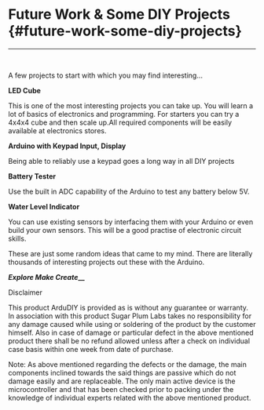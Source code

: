 # Future Work &amp; Some DIY Projects {#future-work-some-diy-projects}

---

<br/>

A few projects to start with which you may find interesting…

**LED Cube**

This is one of the most interesting projects you can take up. You will learn a lot of basics of electronics and programming. For starters you can try a 4x4x4 cube and then scale up.All required components will be easily available at electronics stores.

**Arduino with Keypad Input, Display**

Being able to reliably use a keypad goes a long way in all DIY projects

**Battery Tester**

Use the built in ADC capability of the Arduino to test any battery below 5V.

**Water Level Indicator**

You can use existing sensors by interfacing them with your Arduino or even build your own sensors. This will be a good practise of electronic circuit skills.

These are just some random ideas that came to my mind. There are literally thousands of interesting projects out these with the Arduino.

**_Explore Make Create___**

Disclaimer

This product ArduDIY is provided as is without any guarantee or warranty. In association with this product Sugar Plum Labs takes no responsibility for any damage caused while using or soldering of the product by the customer himself. Also in case of damage or particular defect in the above mentioned product there shall be no refund allowed unless after a check on individual case basis within one week from date of purchase.

Note: As above mentioned regarding the defects or the damage, the main components inclined towards the said things are passive which do not damage easily and are replaceable. The only main active device is the microcontroller and that has been checked prior to packing under the knowledge of individual experts related with the above mentioned product.
